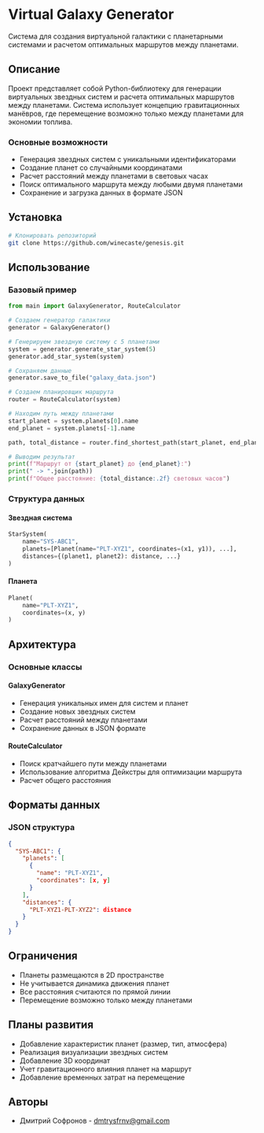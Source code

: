 # Virtual Galaxy Generator

Система для создания виртуальной галактики с планетарными системами и расчетом оптимальных маршрутов между планетами.

## Описание

Проект представляет собой Python-библиотеку для генерации виртуальных звездных систем и расчета оптимальных маршрутов между планетами. Система использует концепцию гравитационных манёвров, где перемещение возможно только между планетами для экономии топлива.

### Основные возможности

- Генерация звездных систем с уникальными идентификаторами
- Создание планет со случайными координатами
- Расчет расстояний между планетами в световых часах
- Поиск оптимального маршрута между любыми двумя планетами
- Сохранение и загрузка данных в формате JSON

## Установка

```bash
# Клонировать репозиторий
git clone https://github.com/winecaste/genesis.git

```

## Использование

### Базовый пример

```python
from main import GalaxyGenerator, RouteCalculator

# Создаем генератор галактики
generator = GalaxyGenerator()

# Генерируем звездную систему с 5 планетами
system = generator.generate_star_system(5)
generator.add_star_system(system)

# Сохраняем данные
generator.save_to_file("galaxy_data.json")

# Создаем планировщик маршрута
router = RouteCalculator(system)

# Находим путь между планетами
start_planet = system.planets[0].name
end_planet = system.planets[-1].name

path, total_distance = router.find_shortest_path(start_planet, end_planet)

# Выводим результат
print(f"Маршрут от {start_planet} до {end_planet}:")
print(" -> ".join(path))
print(f"Общее расстояние: {total_distance:.2f} световых часов")
```

### Структура данных

#### Звездная система
```python
StarSystem(
    name="SYS-ABC1",
    planets=[Planet(name="PLT-XYZ1", coordinates=(x1, y1)), ...],
    distances={(planet1, planet2): distance, ...}
)
```

#### Планета
```python
Planet(
    name="PLT-XYZ1",
    coordinates=(x, y)
)
```

## Архитектура

### Основные классы

#### GalaxyGenerator
- Генерация уникальных имен для систем и планет
- Создание новых звездных систем
- Расчет расстояний между планетами
- Сохранение данных в JSON формате

#### RouteCalculator
- Поиск кратчайшего пути между планетами
- Использование алгоритма Дейкстры для оптимизации маршрута
- Расчет общего расстояния

## Форматы данных

### JSON структура
```json
{
  "SYS-ABC1": {
    "planets": [
      {
        "name": "PLT-XYZ1",
        "coordinates": [x, y]
      }
    ],
    "distances": {
      "PLT-XYZ1-PLT-XYZ2": distance
    }
  }
}
```

## Ограничения

- Планеты размещаются в 2D пространстве
- Не учитывается динамика движения планет
- Все расстояния считаются по прямой линии
- Перемещение возможно только между планетами

## Планы развития

- Добавление характеристик планет (размер, тип, атмосфера)
- Реализация визуализации звездных систем
- Добавление 3D координат
- Учет гравитационного влияния планет на маршрут
- Добавление временных затрат на перемещение


## Авторы

- Дмитрий Софронов - [dmtrysfrnv@gmail.com](mailto:dmtrysfrnv@gmail.com)

